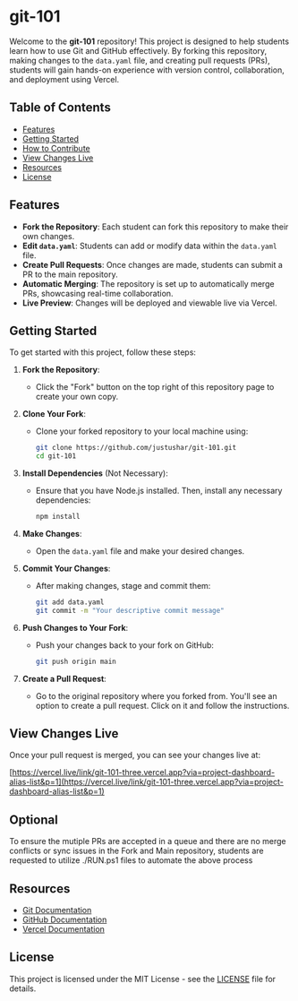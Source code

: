 
# git-101

Welcome to the **git-101** repository! This project is designed to help students learn how to use Git and GitHub effectively. By forking this repository, making changes to the `data.yaml` file, and creating pull requests (PRs), students will gain hands-on experience with version control, collaboration, and deployment using Vercel.

## Table of Contents

- [Features](#features)
- [Getting Started](#getting-started)
- [How to Contribute](#how-to-contribute)
- [View Changes Live](#view-changes-live)
- [Resources](#resources)
- [License](#license)

## Features

- **Fork the Repository**: Each student can fork this repository to make their own changes.
- **Edit `data.yaml`**: Students can add or modify data within the `data.yaml` file.
- **Create Pull Requests**: Once changes are made, students can submit a PR to the main repository.
- **Automatic Merging**: The repository is set up to automatically merge PRs, showcasing real-time collaboration.
- **Live Preview**: Changes will be deployed and viewable live via Vercel.

## Getting Started

To get started with this project, follow these steps:

1. **Fork the Repository**:
   - Click the "Fork" button on the top right of this repository page to create your own copy.

2. **Clone Your Fork**:
   - Clone your forked repository to your local machine using:
     ```bash
     git clone https://github.com/justushar/git-101.git
     cd git-101
     ```

3. **Install Dependencies** (Not Necessary):
   - Ensure that you have Node.js installed. Then, install any necessary dependencies:
     ```bash
     npm install
     ```

4. **Make Changes**:
   - Open the `data.yaml` file and make your desired changes.

5. **Commit Your Changes**:
   - After making changes, stage and commit them:
     ```bash
     git add data.yaml
     git commit -m "Your descriptive commit message"
     ```

6. **Push Changes to Your Fork**:
   - Push your changes back to your fork on GitHub:
     ```bash
     git push origin main
     ```

7. **Create a Pull Request**:
   - Go to the original repository where you forked from. You'll see an option to create a pull request. Click on it and follow the instructions.

## View Changes Live

Once your pull request is merged, you can see your changes live at:

[https://vercel.live/link/git-101-three.vercel.app?via=project-dashboard-alias-list&p=1](https://vercel.live/link/git-101-three.vercel.app?via=project-dashboard-alias-list&p=1)


## Optional
To ensure the mutiple PRs are accepted in a queue and there are no merge conflicts or sync issues in the Fork and Main repository, students are requested to utilize ./RUN.ps1 files to automate the above process
## Resources

- [Git Documentation](https://git-scm.com/doc)
- [GitHub Documentation](https://docs.github.com/en)
- [Vercel Documentation](https://vercel.com/docs)

## License

This project is licensed under the MIT License - see the [LICENSE](LICENSE) file for details.
